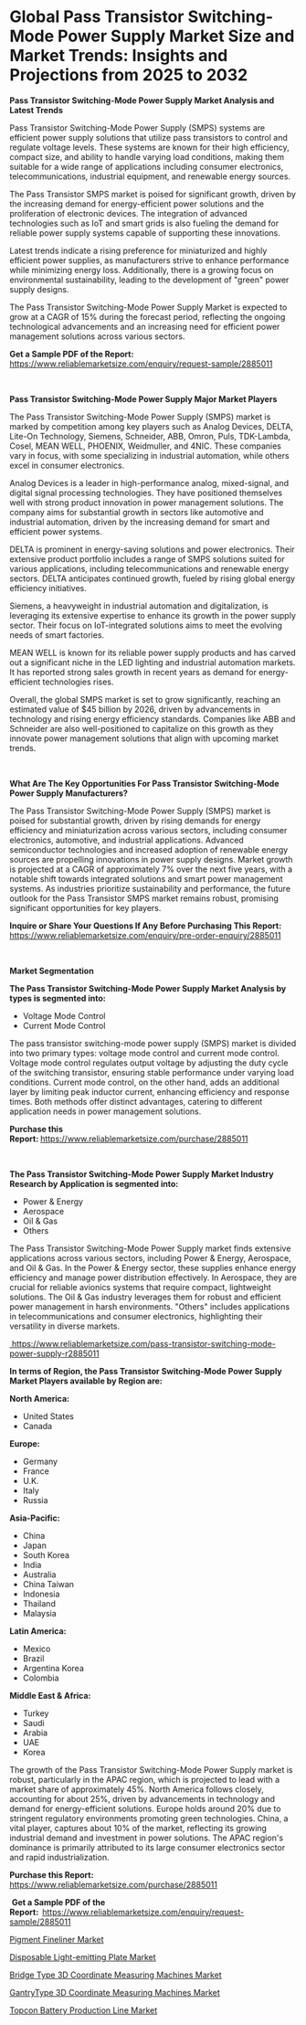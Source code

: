 <p><h1>Global Pass Transistor Switching-Mode Power Supply Market Size and Market Trends: Insights and Projections from 2025 to 2032</h1></p><p><strong>Pass Transistor Switching-Mode Power Supply Market Analysis and Latest Trends</strong></p>
<p><p>Pass Transistor Switching-Mode Power Supply (SMPS) systems are efficient power supply solutions that utilize pass transistors to control and regulate voltage levels. These systems are known for their high efficiency, compact size, and ability to handle varying load conditions, making them suitable for a wide range of applications including consumer electronics, telecommunications, industrial equipment, and renewable energy sources.</p><p>The Pass Transistor SMPS market is poised for significant growth, driven by the increasing demand for energy-efficient power solutions and the proliferation of electronic devices. The integration of advanced technologies such as IoT and smart grids is also fueling the demand for reliable power supply systems capable of supporting these innovations. </p><p>Latest trends indicate a rising preference for miniaturized and highly efficient power supplies, as manufacturers strive to enhance performance while minimizing energy loss. Additionally, there is a growing focus on environmental sustainability, leading to the development of "green" power supply designs. </p><p>The Pass Transistor Switching-Mode Power Supply Market is expected to grow at a CAGR of 15% during the forecast period, reflecting the ongoing technological advancements and an increasing need for efficient power management solutions across various sectors.</p></p>
<p><strong>Get a Sample PDF of the Report:&nbsp;</strong> <a href="https://www.reliablemarketsize.com/enquiry/request-sample/2885011?utm_campaign=1943&utm_medium=2&utm_source=Github&utm_content=ia&utm_term=13032025&utm_id=pass-transistor-switching-mode-power-supply">https://www.reliablemarketsize.com/enquiry/request-sample/2885011</a></p>
<p>&nbsp;</p>
<p><strong>Pass Transistor Switching-Mode Power Supply Major Market Players</strong></p>
<p><p>The Pass Transistor Switching-Mode Power Supply (SMPS) market is marked by competition among key players such as Analog Devices, DELTA, Lite-On Technology, Siemens, Schneider, ABB, Omron, Puls, TDK-Lambda, Cosel, MEAN WELL, PHOENIX, Weidmuller, and 4NIC. These companies vary in focus, with some specializing in industrial automation, while others excel in consumer electronics.</p><p>Analog Devices is a leader in high-performance analog, mixed-signal, and digital signal processing technologies. They have positioned themselves well with strong product innovation in power management solutions. The company aims for substantial growth in sectors like automotive and industrial automation, driven by the increasing demand for smart and efficient power systems.</p><p>DELTA is prominent in energy-saving solutions and power electronics. Their extensive product portfolio includes a range of SMPS solutions suited for various applications, including telecommunications and renewable energy sectors. DELTA anticipates continued growth, fueled by rising global energy efficiency initiatives.</p><p>Siemens, a heavyweight in industrial automation and digitalization, is leveraging its extensive expertise to enhance its growth in the power supply sector. Their focus on IoT-integrated solutions aims to meet the evolving needs of smart factories.</p><p>MEAN WELL is known for its reliable power supply products and has carved out a significant niche in the LED lighting and industrial automation markets. It has reported strong sales growth in recent years as demand for energy-efficient technologies rises.</p><p>Overall, the global SMPS market is set to grow significantly, reaching an estimated value of $45 billion by 2026, driven by advancements in technology and rising energy efficiency standards. Companies like ABB and Schneider are also well-positioned to capitalize on this growth as they innovate power management solutions that align with upcoming market trends.</p></p>
<p>&nbsp;</p>
<p><strong>What Are The Key Opportunities For Pass Transistor Switching-Mode Power Supply Manufacturers?</strong></p>
<p><p>The Pass Transistor Switching-Mode Power Supply (SMPS) market is poised for substantial growth, driven by rising demands for energy efficiency and miniaturization across various sectors, including consumer electronics, automotive, and industrial applications. Advanced semiconductor technologies and increased adoption of renewable energy sources are propelling innovations in power supply designs. Market growth is projected at a CAGR of approximately 7% over the next five years, with a notable shift towards integrated solutions and smart power management systems. As industries prioritize sustainability and performance, the future outlook for the Pass Transistor SMPS market remains robust, promising significant opportunities for key players.</p></p>
<p><strong>Inquire or Share Your Questions If Any Before Purchasing This Report:</strong> <a href="https://www.reliablemarketsize.com/enquiry/pre-order-enquiry/2885011?utm_campaign=1943&utm_medium=2&utm_source=Github&utm_content=ia&utm_term=13032025&utm_id=pass-transistor-switching-mode-power-supply">https://www.reliablemarketsize.com/enquiry/pre-order-enquiry/2885011</a></p>
<p>&nbsp;</p>
<p><strong>Market Segmentation</strong></p>
<p><strong>The Pass Transistor Switching-Mode Power Supply Market Analysis by types is segmented into:</strong></p>
<p><ul><li>Voltage Mode Control</li><li>Current Mode Control</li></ul></p>
<p><p>The pass transistor switching-mode power supply (SMPS) market is divided into two primary types: voltage mode control and current mode control. Voltage mode control regulates output voltage by adjusting the duty cycle of the switching transistor, ensuring stable performance under varying load conditions. Current mode control, on the other hand, adds an additional layer by limiting peak inductor current, enhancing efficiency and response times. Both methods offer distinct advantages, catering to different application needs in power management solutions.</p></p>
<p><strong>Purchase this Report:&nbsp;</strong><a href="https://www.reliablemarketsize.com/purchase/2885011?utm_campaign=1943&utm_medium=2&utm_source=Github&utm_content=ia&utm_term=13032025&utm_id=pass-transistor-switching-mode-power-supply">https://www.reliablemarketsize.com/purchase/2885011</a></p>
<p>&nbsp;</p>
<p><strong>The Pass Transistor Switching-Mode Power Supply Market Industry Research by Application is segmented into:</strong></p>
<p><ul><li>Power & Energy</li><li>Aerospace</li><li>Oil & Gas</li><li>Others</li></ul></p>
<p><p>The Pass Transistor Switching-Mode Power Supply market finds extensive applications across various sectors, including Power & Energy, Aerospace, and Oil & Gas. In the Power & Energy sector, these supplies enhance energy efficiency and manage power distribution effectively. In Aerospace, they are crucial for reliable avionics systems that require compact, lightweight solutions. The Oil & Gas industry leverages them for robust and efficient power management in harsh environments. "Others" includes applications in telecommunications and consumer electronics, highlighting their versatility in diverse markets.</p></p>
<p><a href="https://www.reliablemarketsize.com/pass-transistor-switching-mode-power-supply-r2885011?utm_campaign=1943&utm_medium=2&utm_source=Github&utm_content=ia&utm_term=13032025&utm_id=pass-transistor-switching-mode-power-supply">&nbsp;https://www.reliablemarketsize.com/pass-transistor-switching-mode-power-supply-r2885011</a></p>
<p><strong>In terms of Region, the Pass Transistor Switching-Mode Power Supply Market Players available by Region are:</strong></p>
<p>
    <p> <strong> North America: </strong>
        <ul>
            <li>United States</li>
            <li>Canada</li>
        </ul>
        </p> 
    <p> <strong> Europe: </strong>
        <ul>
            <li>Germany</li>
            <li>France</li>
            <li>U.K.</li>
            <li>Italy</li>
            <li>Russia</li>
        </ul>
        </p> 
    <p> <strong> Asia-Pacific: </strong>
        <ul>
            <li>China</li>
            <li>Japan</li>
            <li>South Korea</li>
            <li>India</li>
            <li>Australia</li>
            <li>China Taiwan</li>
            <li>Indonesia</li>
            <li>Thailand</li>
            <li>Malaysia</li>
        </ul>
        </p> 
    <p> <strong> Latin America: </strong>
        <ul>
            <li>Mexico</li>
            <li>Brazil</li>
            <li>Argentina Korea</li>
            <li>Colombia</li>
        </ul>
        </p> 
    <p> <strong> Middle East & Africa: </strong>
        <ul>
            <li>Turkey</li>
            <li>Saudi</li>
            <li>Arabia</li>
            <li>UAE</li>
            <li>Korea</li>
        </ul>
    </p>
    </p>
<p><p>The growth of the Pass Transistor Switching-Mode Power Supply market is robust, particularly in the APAC region, which is projected to lead with a market share of approximately 45%. North America follows closely, accounting for about 25%, driven by advancements in technology and demand for energy-efficient solutions. Europe holds around 20% due to stringent regulatory environments promoting green technologies. China, a vital player, captures about 10% of the market, reflecting its growing industrial demand and investment in power solutions. The APAC region's dominance is primarily attributed to its large consumer electronics sector and rapid industrialization.</p></p>
<p><strong>Purchase this Report: </strong><a href="https://www.reliablemarketsize.com/purchase/2885011?utm_campaign=1943&utm_medium=2&utm_source=Github&utm_content=ia&utm_term=13032025&utm_id=pass-transistor-switching-mode-power-supply">https://www.reliablemarketsize.com/purchase/2885011</a></p>
<p>&nbsp;<strong>Get a Sample PDF of the Report:&nbsp;&nbsp;</strong><a href="https://www.reliablemarketsize.com/enquiry/request-sample/2885011?utm_campaign=1943&utm_medium=2&utm_source=Github&utm_content=ia&utm_term=13032025&utm_id=pass-transistor-switching-mode-power-supply">https://www.reliablemarketsize.com/enquiry/request-sample/2885011</a></p>
<p><strong></strong></p>
<p><p><a href="https://github.com/stvnpukaj10/Market-Research-Report-List-1/blob/main/pigment-fineliner-market.md?utm_campaign=1943&utm_medium=2&utm_source=Github&utm_content=ia&utm_term=13032025&utm_id=pass-transistor-switching-mode-power-supply">Pigment Fineliner Market</a></p><p><a href="https://github.com/sakourkishev/Market-Research-Report-List-1/blob/main/disposable-light-emitting-plate-market.md?utm_campaign=1943&utm_medium=2&utm_source=Github&utm_content=ia&utm_term=13032025&utm_id=pass-transistor-switching-mode-power-supply">Disposable Light-emitting Plate Market</a></p><p><a href="https://github.com/nikkoureta1y/Market-Research-Report-List-1/blob/main/bridge-type-3d-coordinate-measuring-machines-market.md?utm_campaign=1943&utm_medium=2&utm_source=Github&utm_content=ia&utm_term=13032025&utm_id=pass-transistor-switching-mode-power-supply">Bridge Type 3D Coordinate Measuring Machines Market</a></p><p><a href="https://github.com/bordzjisela/Market-Research-Report-List-1/blob/main/gantrytype-3d-coordinate-measuring-machines-market.md?utm_campaign=1943&utm_medium=2&utm_source=Github&utm_content=ia&utm_term=13032025&utm_id=pass-transistor-switching-mode-power-supply">GantryType 3D Coordinate Measuring Machines Market</a></p><p><a href="https://github.com/ChiragRP21/Market-Research-Report-List-7/blob/main/topcon-battery-production-line-market.md?utm_campaign=1943&utm_medium=2&utm_source=Github&utm_content=ia&utm_term=13032025&utm_id=pass-transistor-switching-mode-power-supply">Topcon Battery Production Line Market</a></p></p>